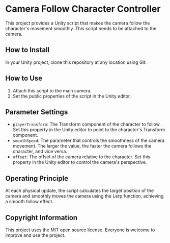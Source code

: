 # Camera Follow Character Controller

This project provides a Unity script that makes the camera follow the character's movement smoothly. This script needs to be attached to the camera.

## How to Install

In your Unity project, clone this repository at any location using Git.

## How to Use

1. Attach this script to the main camera.
2. Set the public properties of the script in the Unity editor.

## Parameter Settings

- `playerTransform`: The Transform component of the character to follow. Set this property in the Unity editor to point to the character's Transform component.
- `smoothSpeed`: The parameter that controls the smoothness of the camera movement. The larger the value, the faster the camera follows the character, and vice versa.
- `offset`: The offset of the camera relative to the character. Set this property in the Unity editor to control the camera's perspective.

## Operating Principle

At each physical update, the script calculates the target position of the camera and smoothly moves the camera using the Lerp function, achieving a smooth follow effect.

## Copyright Information

This project uses the MIT open source license. Everyone is welcome to improve and use the project.
